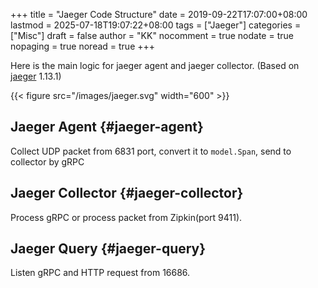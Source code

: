 +++
title = "Jaeger Code Structure"
date = 2019-09-22T17:07:00+08:00
lastmod = 2025-07-18T19:07:22+08:00
tags = ["Jaeger"]
categories = ["Misc"]
draft = false
author = "KK"
nocomment = true
nodate = true
nopaging = true
noread = true
+++

Here is the main logic for jaeger agent and jaeger collector. (Based on [jaeger](https://github.com/jaegertracing/jaeger) 1.13.1)

{{< figure src="/images/jaeger.svg" width="600" >}}


## Jaeger Agent {#jaeger-agent}

Collect UDP packet from 6831 port, convert it to `model.Span`, send to collector by gRPC


## Jaeger Collector {#jaeger-collector}

Process gRPC or process packet from Zipkin(port 9411).


## Jaeger Query {#jaeger-query}

Listen gRPC and HTTP request from 16686.
